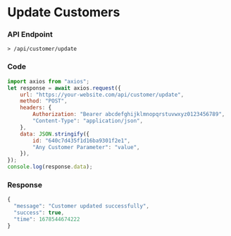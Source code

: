 # Update Customers

### API Endpoint

```
> /api/customer/update
```

### Code

```js copy
import axios from "axios";
let response = await axios.request({
    url: "https://your-website.com/api/customer/update",
    method: "POST",
    headers: {
        Authorization: "Bearer abcdefghijklmnopqrstuvwxyz0123456789",
        "Content-Type": "application/json",
    },
    data: JSON.stringify({
        id: "640c7d435f1d16ba9301f2e1",
        "Any Customer Parameter": "value",
    }),
});
console.log(response.data);
```

### Response

```js copy
{
  "message": "Customer updated successfully",
  "success": true,
  "time": 1678544674222
}
```
